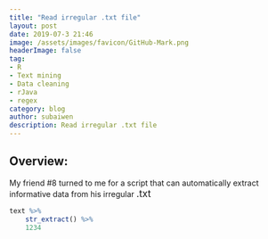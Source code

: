 ```yaml
---
title: "Read irregular .txt file"
layout: post
date: 2019-07-3 21:46
image: /assets/images/favicon/GitHub-Mark.png
headerImage: false
tag:
- R
- Text mining
- Data cleaning
- rJava
- regex
category: blog
author: subaiwen
description: Read irregular .txt file
---
```


## Overview:

My friend #8 turned to me for a script that can automatically extract informative data from his irregular <span style="font-family:M+ 1M; font-size:13pt;">.txt</span>

```r
text %>%
	str_extract() %>%
	1234
```
